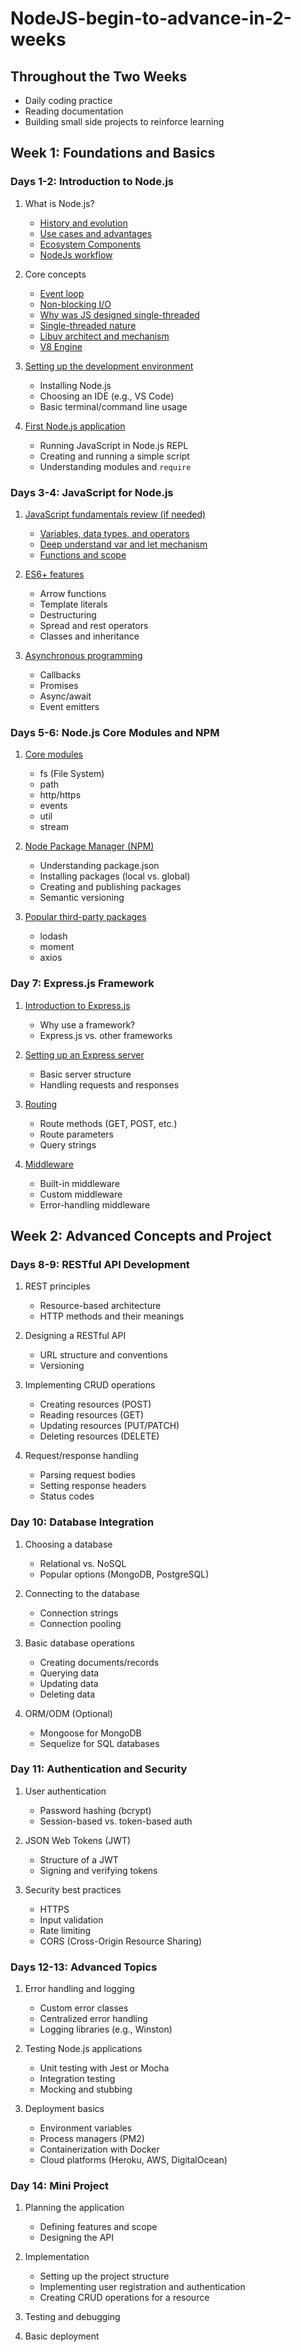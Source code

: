 # NodeJS-begin-to-advance-in-2-weeks

## Throughout the Two Weeks

- Daily coding practice
- Reading documentation
- Building small side projects to reinforce learning

## Week 1: Foundations and Basics

### Days 1-2: Introduction to Node.js

1. What is Node.js?
   - [History and evolution](https://github.com/longvv/NodeJS-begin-to-advance-in-2-weeks/blob/main/Week-1_Days%201-2/nodejs-history-evolution.md)
   - [Use cases and advantages](https://github.com/longvv/NodeJS-begin-to-advance-in-2-weeks/blob/main/Week-1_Days%201-2/nodejs-use-cases-advantages.md)
   - [Ecosystem Components](https://github.com/longvv/NodeJS-begin-to-advance-in-2-weeks/blob/main/Week-1_Days%201-2/nodejs-ecosystem-deep-dive.md)
   - [NodeJs workflow](https://github.com/longvv/NodeJS-begin-to-advance-in-2-weeks/blob/main/Week-1_Days%201-2/nodejs-end-to-end-flow-md.md) 

2. Core concepts
   - [Event loop](https://github.com/longvv/NodeJS-begin-to-advance-in-2-weeks/blob/main/Week-1_Days%201-2/nodejs-event-loop-detailed.md)
   - [Non-blocking I/O](https://github.com/longvv/NodeJS-begin-to-advance-in-2-weeks/blob/main/Week-1_Days%201-2/nodejs-non-blocking-io.md)
   - [Why was JS designed single-threaded](https://github.com/longvv/NodeJS-begin-to-advance-in-2-weeks/blob/main/Week-1_Days%201-2/javascript-single-thread-explanation.md)
   - [Single-threaded nature](https://github.com/longvv/NodeJS-begin-to-advance-in-2-weeks/blob/main/Week-1_Days%201-2/nodejs-single-threaded-nature.md)
   - [Libuv architect and mechanism](https://github.com/longvv/NodeJS-begin-to-advance-in-2-weeks/blob/main/Week-1_Days%201-2/nodejs-libuv-architecture.md)
   - [V8 Engine](https://github.com/longvv/NodeJS-begin-to-advance-in-2-weeks/blob/main/Week-1_Days%201-2/nodejs-v8-fast-execution.md)

3. [Setting up the development environment](https://github.com/longvv/NodeJS-begin-to-advance-in-2-weeks/blob/main/Week-1_Days%201-2/nodejs-dev-environment-setup.md)
   - Installing Node.js
   - Choosing an IDE (e.g., VS Code)
   - Basic terminal/command line usage

4. [First Node.js application](https://github.com/longvv/NodeJS-begin-to-advance-in-2-weeks/blob/main/Week-1_Days%201-2/first-nodejs-application.md)
   - Running JavaScript in Node.js REPL
   - Creating and running a simple script
   - Understanding modules and `require`

### Days 3-4: JavaScript for Node.js

1. [JavaScript fundamentals review (if needed)](https://github.com/longvv/NodeJS-begin-to-advance-in-2-weeks/blob/main/Week-1_Days%203-4/javascript-fundamentals-review.md)
   - [Variables, data types, and operators](https://github.com/longvv/NodeJS-begin-to-advance-in-2-weeks/blob/main/Week-1_Days%203-4/javascript-variables-datatypes-operators.md)
   - [Deep understand var and let mechanism](https://github.com/longvv/NodeJS-begin-to-advance-in-2-weeks/blob/main/Week-1_Days%203-4/javascript-var-let-mechanism.md)
   - [Functions and scope](https://github.com/longvv/NodeJS-begin-to-advance-in-2-weeks/blob/main/Week-1_Days%203-4/javascript-function-mechanics.md)

2. [ES6+ features](https://github.com/longvv/NodeJS-begin-to-advance-in-2-weeks/blob/main/Week-1_Days%203-4/es6-plus-features.md)
   - Arrow functions
   - Template literals
   - Destructuring
   - Spread and rest operators
   - Classes and inheritance

3. [Asynchronous programming](https://github.com/longvv/NodeJS-begin-to-advance-in-2-weeks/blob/main/Week-1_Days%203-4/javascript-asynchronous-programming.md)
   - Callbacks
   - Promises
   - Async/await
   - Event emitters

### Days 5-6: Node.js Core Modules and NPM

1. [Core modules](https://github.com/longvv/NodeJS-begin-to-advance-in-2-weeks/blob/main/Week-1_Days%205-6/nodejs-core-modules-overview.md)
   - fs (File System)
   - path
   - http/https
   - events
   - util
   - stream

2. [Node Package Manager (NPM)](https://github.com/longvv/NodeJS-begin-to-advance-in-2-weeks/blob/main/Week-1_Days%205-6/npm-package-management.md)
   - Understanding package.json
   - Installing packages (local vs. global)
   - Creating and publishing packages
   - Semantic versioning

3. [Popular third-party packages](https://github.com/longvv/NodeJS-begin-to-advance-in-2-weeks/blob/main/Week-1_Days%205-6/nodejs-popular-third-party-packages.md)
   - lodash
   - moment
   - axios

### Day 7: Express.js Framework

1. [Introduction to Express.js](https://github.com/longvv/NodeJS-begin-to-advance-in-2-weeks/blob/main/Week-1_Day%207/express-js-introduction.md)
   - Why use a framework?
   - Express.js vs. other frameworks

2. [Setting up an Express server](https://github.com/longvv/NodeJS-begin-to-advance-in-2-weeks/blob/main/Week-1_Day%207/express-server-setup.md)
   - Basic server structure
   - Handling requests and responses

3. [Routing](https://github.com/longvv/NodeJS-begin-to-advance-in-2-weeks/blob/main/Week-1_Day%207/express-routing-guide.md)
   - Route methods (GET, POST, etc.)
   - Route parameters
   - Query strings

4. [Middleware](https://github.com/longvv/NodeJS-begin-to-advance-in-2-weeks/blob/main/Week-1_Day%207/express-middleware-guide.md)
   - Built-in middleware
   - Custom middleware
   - Error-handling middleware

## Week 2: Advanced Concepts and Project

### Days 8-9: RESTful API Development

1. REST principles
   - Resource-based architecture
   - HTTP methods and their meanings

2. Designing a RESTful API
   - URL structure and conventions
   - Versioning

3. Implementing CRUD operations
   - Creating resources (POST)
   - Reading resources (GET)
   - Updating resources (PUT/PATCH)
   - Deleting resources (DELETE)

4. Request/response handling
   - Parsing request bodies
   - Setting response headers
   - Status codes

### Day 10: Database Integration

1. Choosing a database
   - Relational vs. NoSQL
   - Popular options (MongoDB, PostgreSQL)

2. Connecting to the database
   - Connection strings
   - Connection pooling

3. Basic database operations
   - Creating documents/records
   - Querying data
   - Updating data
   - Deleting data

4. ORM/ODM (Optional)
   - Mongoose for MongoDB
   - Sequelize for SQL databases

### Day 11: Authentication and Security

1. User authentication
   - Password hashing (bcrypt)
   - Session-based vs. token-based auth

2. JSON Web Tokens (JWT)
   - Structure of a JWT
   - Signing and verifying tokens

3. Security best practices
   - HTTPS
   - Input validation
   - Rate limiting
   - CORS (Cross-Origin Resource Sharing)

### Days 12-13: Advanced Topics

1. Error handling and logging
   - Custom error classes
   - Centralized error handling
   - Logging libraries (e.g., Winston)

2. Testing Node.js applications
   - Unit testing with Jest or Mocha
   - Integration testing
   - Mocking and stubbing

3. Deployment basics
   - Environment variables
   - Process managers (PM2)
   - Containerization with Docker
   - Cloud platforms (Heroku, AWS, DigitalOcean)

### Day 14: Mini Project

1. Planning the application
   - Defining features and scope
   - Designing the API

2. Implementation
   - Setting up the project structure
   - Implementing user registration and authentication
   - Creating CRUD operations for a resource

3. Testing and debugging

4. Basic deployment

